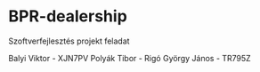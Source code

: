 # BPR-dealership
Szoftverfejlesztés projekt feladat

Balyi Viktor - XJN7PV
Polyák Tibor - 
Rigó György János - TR795Z
